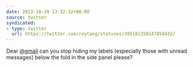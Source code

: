 ```yaml
---
date: 2013-10-29 13:32:32+00:00
source: twitter
syndicated:
- type: twitter
  url: https://twitter.com/roytang/statuses/395181358147858432/
---
```


Dear [@gmail](https://twitter.com/gmail/) can you stop hiding my labels (especially those with unread messages) below the fold in the side panel please?